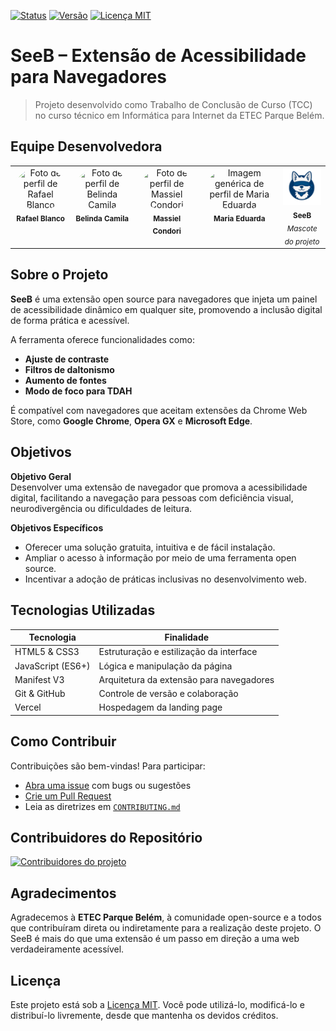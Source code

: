 [![Status](https://img.shields.io/badge/status-em%20desenvolvimento-yellow)](https://github.com/devrafcks/seeb-extension)
[![Versão](https://img.shields.io/badge/versão-1.0.0-blueviolet)](https://github.com/devrafcks/seeb-extension/releases)
[![Licença MIT](https://img.shields.io/badge/licença-MIT-green)](LICENSE)

# SeeB – Extensão de Acessibilidade para Navegadores

> Projeto desenvolvido como Trabalho de Conclusão de Curso (TCC) no curso técnico em Informática para Internet da ETEC Parque Belém.

## Equipe Desenvolvedora

<table>
  <tr>
    <td align="center" valign="top">
      <img src="https://github.com/devrafcks.png" width="100px" style="border-radius: 50%;" alt="Foto de perfil de Rafael Blanco" />
      <br />
      <sub><b>Rafael Blanco</b></sub>
    </td>
    <td align="center" valign="top">
      <img src="https://github.com/beh-cwmi.png" width="100px" style="border-radius: 50%;" alt="Foto de perfil de Belinda Camila" />
      <br />
      <sub><b>Belinda Camila</b></sub>
    </td>
    <td align="center" valign="top">
      <img src="https://github.com/Mahh-cq.png" width="100px" style="border-radius: 50%;" alt="Foto de perfil de Massiel Condori" />
      <br />
      <sub><b>Massiel Condori</b></sub>
    </td>
    <td align="center" valign="top">
      <img src="https://avatars.githubusercontent.com/u/00000000?v=4" width="100px" style="border-radius: 50%;" alt="Imagem genérica de perfil de Maria Eduarda" />
      <br />
      <sub><b>Maria Eduarda</b></sub>
    </td>
    <td align="center" valign="top">
      <img src="https://github.com/devrafcks/seeb-extension/blob/main/icons/icon-128.png?raw=true" width="100px" alt="Mascote do projeto SeeB" />
      <br />
      <sub><b>SeeB</b><br /><i>Mascote do projeto</i></sub>
    </td>
  </tr>
</table>


## Sobre o Projeto

**SeeB** é uma extensão open source para navegadores que injeta um painel de acessibilidade dinâmico em qualquer site, promovendo a inclusão digital de forma prática e acessível.  

A ferramenta oferece funcionalidades como:
- **Ajuste de contraste**
- **Filtros de daltonismo**
- **Aumento de fontes**
- **Modo de foco para TDAH**

É compatível com navegadores que aceitam extensões da Chrome Web Store, como **Google Chrome**, **Opera GX** e **Microsoft Edge**.

## Objetivos

**Objetivo Geral**  
Desenvolver uma extensão de navegador que promova a acessibilidade digital, facilitando a navegação para pessoas com deficiência visual, neurodivergência ou dificuldades de leitura.

**Objetivos Específicos**
- Oferecer uma solução gratuita, intuitiva e de fácil instalação.
- Ampliar o acesso à informação por meio de uma ferramenta open source.
- Incentivar a adoção de práticas inclusivas no desenvolvimento web.


## Tecnologias Utilizadas

| Tecnologia | Finalidade |
|------------|------------|
| HTML5 & CSS3 | Estruturação e estilização da interface |
| JavaScript (ES6+) | Lógica e manipulação da página |
| Manifest V3 | Arquitetura da extensão para navegadores |
| Git & GitHub | Controle de versão e colaboração |
| Vercel | Hospedagem da landing page |


## Como Contribuir

Contribuições são bem-vindas! Para participar:

- [Abra uma issue](https://github.com/devrafcks/seeb-extension/issues) com bugs ou sugestões
- [Crie um Pull Request](https://github.com/devrafcks/seeb-extension/pulls)
- Leia as diretrizes em [`CONTRIBUTING.md`](CONTRIBUTING.md)


## Contribuidores do Repositório

<a href="https://github.com/devrafcks/seeb-extension/graphs/contributors">
  <img src="https://contrib.rocks/image?repo=devrafcks/seeb-extension" alt="Contribuidores do projeto" />
</a>


## Agradecimentos

Agradecemos à **ETEC Parque Belém**, à comunidade open-source e a todos que contribuíram direta ou indiretamente para a realização deste projeto. O SeeB é mais do que uma extensão  é um passo em direção a uma web verdadeiramente acessível.



## Licença

Este projeto está sob a [Licença MIT](LICENSE). Você pode utilizá-lo, modificá-lo e distribuí-lo livremente, desde que mantenha os devidos créditos.
